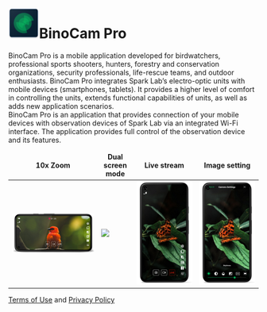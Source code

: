 # ![logo](res/logo.png)BinoCam Pro
BinoCam Pro is a mobile application developed for birdwatchers, professional sports shooters, hunters, forestry and conservation organizations, security professionals, life-rescue teams, and outdoor enthusiasts. BinoCam Pro integrates Spark Lab’s electro-optic units with mobile devices (smartphones, tablets). It provides a higher level of comfort in controlling the units, extends functional capabilities of units, as well as adds new application scenarios.  
BinoCam Pro is an application that provides connection of your mobile devices with observation devices of Spark Lab via an integrated Wi-Fi interface. The application provides full control of the observation device and its features.

<style>td, th {border: none!important;}</style>
10x Zoom | Dual screen mode | Live stream | Image setting
--- | --- | --- | ---
![](res/screenshot1_framed.png)|![](res/screenshot2_framed.png)|![](res/screenshot3_framed.png)|![](res/screenshot5_framed.png)

[Terms of Use](https://sparklabdev.github.io/legal/terms) and [Privacy Policy](https://sparklabdev.github.io/legal/privacy)

